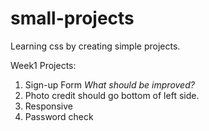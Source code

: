 # small-projects
Learning css by creating simple projects.

Week1 Projects:
1. Sign-up Form
*What should be improved?*
1. Photo credit should go bottom of left side.
2. Responsive
3. Password check
